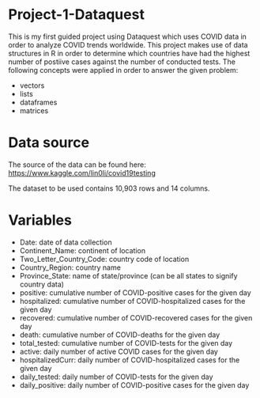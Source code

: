 # Project-1-Dataquest
This is my first guided project using Dataquest which uses COVID data in order to analyze COVID trends worldwide. This project makes use of data structures in R in order to determine which countries have had the highest number of postiive cases against the number of conducted tests. The following concepts were applied in order to answer the given problem:
+ vectors
+ lists
+ dataframes
+ matrices

# Data source
The source of the data can be found here: https://www.kaggle.com/lin0li/covid19testing

The dataset to be used contains 10,903 rows and 14 columns.

# Variables
- Date: date of data collection
- Continent_Name: continent of location
- Two_Letter_Country_Code: country code of location
- Country_Region: country name
- Province_State: name of state/province (can be all states to signify country data)
- positive: cumulative number of COVID-positive cases for the given day
- hospitalized: cumulative number of COVID-hospitalized cases for the given day
- recovered: cumulative number of COVID-recovered cases for the given day
- death: cumulative number of COVID-deaths for the given day
- total_tested: cumulative number of COVID-tests for the given day
- active: daily number of active COVID cases for the given day
- hospitalizedCurr: daily number of COVID-hospitalized cases for the given day
- daily_tested: daily number of COVID-tests for the given day
- daily_positive: daily number of COVID-positive cases for the given day
